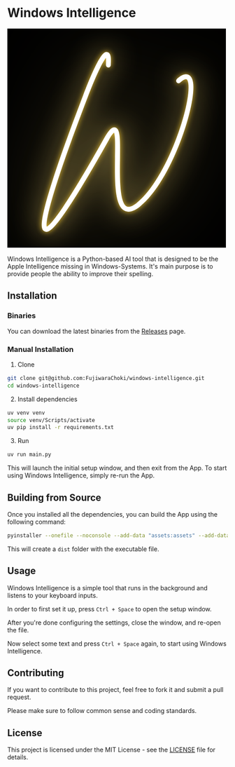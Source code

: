 # Windows Intelligence

![Windows Intelligence Logo](assets/logo.png)

Windows Intelligence is a Python-based AI tool that is designed to be the Apple Intelligence missing in Windows-Systems. It's main purpose is to provide people the ability to improve their spelling.

## Installation

### Binaries

You can download the latest binaries from the [Releases](https://github.com/FujiwaraChoki/windows-intelligence/releases) page.


### Manual Installation

1. Clone

```bash
git clone git@github.com:FujiwaraChoki/windows-intelligence.git
cd windows-intelligence
```

2. Install dependencies

```bash
uv venv venv
source venv/Scripts/activate
uv pip install -r requirements.txt
```

3. Run

```bash
uv run main.py
```

This will launch the initial setup window, and then exit from the App. To start using Windows Intelligence, simply re-run the App.


## Building from Source

Once you installed all the dependencies, you can build the App using the following command:

```bash
pyinstaller --onefile --noconsole --add-data "assets:assets" --add-data "ui:ui" main.py
```

This will create a `dist` folder with the executable file.

## Usage

Windows Intelligence is a simple tool that runs in the background and listens to your keyboard inputs.

In order to first set it up, press `Ctrl + Space` to open the setup window.

After you're done configuring the settings, close the window, and re-open the file.

Now select some text and press `Ctrl + Space` again, to start using Windows Intelligence.

## Contributing

If you want to contribute to this project, feel free to fork it and submit a pull request.

Please make sure to follow common sense and coding standards.

## License

This project is licensed under the MIT License - see the [LICENSE](LICENSE) file for details.
